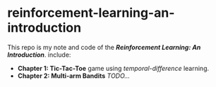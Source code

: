 # reinforcement-learning-an-introduction
This repo is my note and code of the __*Reinforcement Learning: An Introduction*__.
include: 
- **Chapter 1: Tic-Tac-Toe** game using *temporal-difference* learning.
- **Chapter 2: Multi-arm Bandits** *TODO...*
